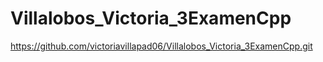 # Villalobos_Victoria_3ExamenCpp
https://github.com/victoriavillapad06/Villalobos_Victoria_3ExamenCpp.git
